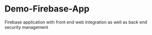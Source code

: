 # Demo-Firebase-App
Firebase application with front end web integration as well as back end security management
